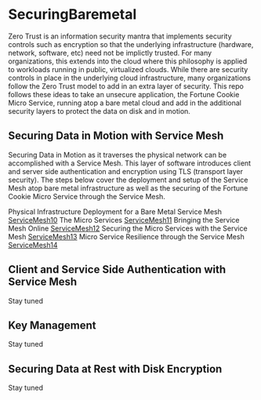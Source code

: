 # SecuringBaremetal

Zero Trust is an information security mantra that implements security controls such as encryption so that the underlying infrastructure (hardware, network, software, etc) need not be implictly trusted. For many organizations, this extends into the cloud where this philosophy is applied to workloads running in public, virtualized clouds. While there are security controls in place in the underlying cloud infrastructure, many organizations follow the Zero Trust model to add in an extra layer of security. This repo follows these ideas to take an unsecure application, the Fortune Cookie Micro Service, running atop a bare metal cloud and add in the additional security layers to protect the data on disk and in motion.

## Securing Data in Motion with Service Mesh

Securing Data in Motion as it traverses the physical network can be accomplished with a Service Mesh. This layer of software introduces client and server side authentication and encryption using TLS (transport layer security). The steps below cover the deployment and setup of the Service Mesh atop bare metal infrastructure as well as the securing of the Fortune Cookie Micro Service through the Service Mesh.

Physical Infrastructure Deployment for a Bare Metal Service Mesh [ServiceMesh10](ServiceMesh10.md)
The Micro Services [ServiceMesh11](ServiceMesh11.md)
Bringing the Service Mesh Online [ServiceMesh12](ServiceMesh12.md)
Securing the Micro Services with the Service Mesh [ServiceMesh13](ServiceMesh13.md)
Micro Service Resilience through the Service Mesh [ServiceMesh14](ServiceMesh14.md)

## Client and Service Side Authentication with Service Mesh

Stay tuned

## Key Management

Stay tuned

## Securing Data at Rest with Disk Encryption

Stay tuned


